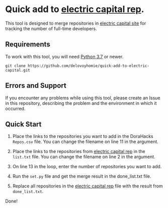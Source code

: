 # Quick add to [electric capital rep](https://github.com/electric-capital/crypto-ecosystems/blob/master/data/ecosystems/t/ton.toml).

This tool is designed to merge repositories in [electric capital site](https://www.developerreport.com/ecosystems/ton) for tracking the number of full-time developers.

## Requirements

To work with this tool, you will need [Python 3.7](https://www.python.org/) or newer.

```git clone https://github.com/delovoyhomie/quick-add-to-electric-capital.git```

## Errors and Support
If you encounter any problems while using this tool, please create an Issue in this repository, describing the problem and the environment in which it occurred.

## Quick Start

1) Place the links to the repositories you want to add in the DoraHacks `Repos.csv` file.
You can change the filename on line 11 in the argument.

2) Place the links to the repositories from [electric capital rep](https://github.com/electric-capital/crypto-ecosystems/blob/master/data/ecosystems/t/ton.toml) in the `list.txt` file.
You can change the filename on line 2 in the argument.

3) On line 13 in the loop, enter the number of repositories you want to add.

4) Run the `set.py` file and get the merge result in the done_list.txt file.

5) Replace all repositories in the [electric capital rep](https://github.com/electric-capital/crypto-ecosystems/blob/master/data/ecosystems/t/ton.toml) file with the result from `done_list.txt`.

Done! 
